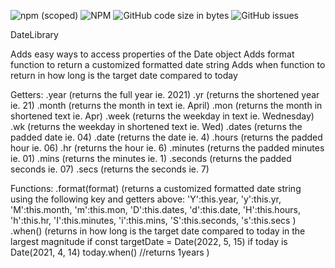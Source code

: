 ![npm (scoped)](https://img.shields.io/npm/v/@chaonengtan/few2.1-datelibrary) ![NPM](https://img.shields.io/npm/l/@chaonengtan/few2.1-datelibrary) ![GitHub code size in bytes](https://img.shields.io/github/languages/code-size/ChaonengTan/FEW2.1-DateLibrary) ![GitHub issues](https://img.shields.io/github/issues/ChaonengTan/FEW2.1-DateLibrary)

DateLibrary

Adds easy ways to access properties of the Date object
Adds format function to return a customized formatted date string
Adds when function to return in how long is the target date compared to today

Getters:
.year (returns the full year ie. 2021)
.yr (returns the shortened year ie. 21)
.month (returns the month in text ie. April)
.mon (returns the month in shortened text ie. Apr)
.week (returns the weekday in text ie. Wednesday)
.wk (returns the weekday in shortened text ie. Wed)
.dates (returns the padded date ie. 04)
.date (returns the date ie. 4)
.hours (returns the padded hour ie. 06)
.hr (returns the hour ie. 6)
.minutes (returns the padded minutes ie. 01)
.mins (returns the minutes ie. 1)
.seconds (returns the padded seconds ie. 07)
.secs (returns the seconds ie. 7)

Functions: 
.format(format) (returns a customized formatted date string using the following key and getters above:
    'Y':this.year, 
    'y':this.yr, 
    'M':this.month, 
    'm':this.mon, 
    'D':this.dates, 
    'd':this.date, 
    'H':this.hours, 
    'h':this.hr, 
    'I':this.minutes, 
    'i':this.mins, 
    'S':this.seconds, 
    's':this.secs
)
.when() (returns in how long is the target date compared to today in the largest magnitude
if const targetDate = Date(2022, 5, 15)
if today is Date(2021, 4, 14)
today.when() //returns 1years
)